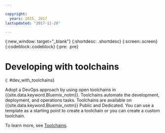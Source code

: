 ```yaml
---

copyright:
  years: 2015, 2017
lastupdated: "2017-11-20"

---
```


{:new_window: target="_blank"}
{:shortdesc: .shortdesc}
{:screen:.screen}
{:codeblock:.codeblock}
{:pre: .pre}

# Developing with toolchains
{: #dev_with_toolchains}

Adopt a DevOps approach by using open toolchains in {{site.data.keyword.Bluemix_notm}}.  Toolchains automate the development, deployment, and operations tasks. Toolchains are available on {{site.data.keyword.Bluemix_notm}} Public and Dedicated. You can use a template as a starting point to create a toolchain or you can create a custom toolchain.

To learn more, see [Toolchains](/docs/services/ContinuousDelivery/toolchains_about.html#toolchains_about).
